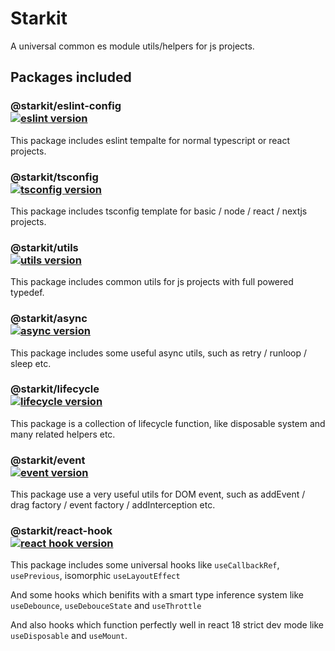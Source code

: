 # Starkit

A universal common es module utils/helpers for js projects.

## Packages included

### @starkit/eslint-config <br>[![eslint version][eslint-image]][eslint-url]
This package includes eslint tempalte for normal typescript or react projects.

### @starkit/tsconfig <br>[![tsconfig version][tsconfig-image]][tsconfig-url]
This package includes tsconfig template for basic / node / react / nextjs projects.

### @starkit/utils <br>[![utils version][utils-image]][utils-url]
This package includes common utils for js projects with full powered typedef.

### @starkit/async <br>[![async version][async-image]][async-url]
This package includes some useful async utils, such as retry / runloop / sleep etc.

### @starkit/lifecycle <br>[![lifecycle version][lifecycle-image]][lifecycle-url]
This package is a collection of lifecycle function, like disposable system and many related helpers etc.

### @starkit/event <br>[![event version][event-image]][event-url]
This package use a very useful utils for DOM event, such as
addEvent / drag factory / event factory / addInterception etc.

### @starkit/react-hook <br>[![react hook version][hook-image]][hook-url]
This package includes some universal hooks like `useCallbackRef`, `usePrevious`, isomorphic `useLayoutEffect`

And some hooks which benifits with a smart type inference system like `useDebounce`, `useDebouceState` and `useThrottle`

And also hooks which function perfectly well in react 18 strict dev mode like `useDisposable` and `useMount`.

[eslint-image]: https://img.shields.io/npm/v/@starkit/eslint-config.svg?style=flat-square
[eslint-url]: https://npmjs.org/package/@starkit/eslint-config
[tsconfig-image]: https://img.shields.io/npm/v/@starkit/tsconfig.svg?style=flat-square
[tsconfig-url]: https://npmjs.org/package/@starkit/tsconfig
[utils-image]: https://img.shields.io/npm/v/@starkit/utils.svg?style=flat-square
[utils-url]: https://npmjs.org/package/@starkit/utils
[async-image]: https://img.shields.io/npm/v/@starkit/async.svg?style=flat-square
[async-url]: https://npmjs.org/package/@starkit/async
[lifecycle-image]: https://img.shields.io/npm/v/@starkit/lifecycle.svg?style=flat-square
[lifecycle-url]: https://npmjs.org/package/@starkit/lifecycle
[event-image]: https://img.shields.io/npm/v/@starkit/event.svg?style=flat-square
[event-url]: https://npmjs.org/package/@starkit/event
[hook-image]: https://img.shields.io/npm/v/@starkit/react-hook.svg?style=flat-square
[hook-url]: https://npmjs.org/package/@starkit/react-hook
